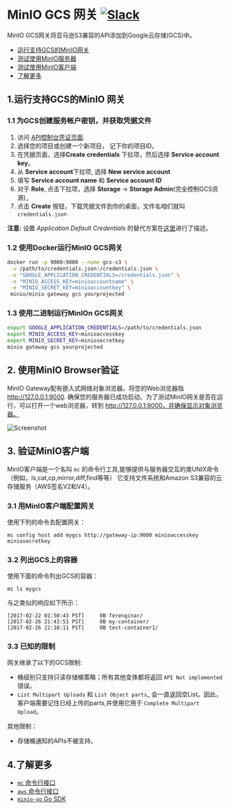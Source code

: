 # MinIO GCS 网关 [![Slack](https://slack.min.io/slack?type=svg)](https://slack.min.io)
MinIO GCS网关将亚马逊S3兼容的API添加到Google云存储(GCS)中。

- [运行支持GCS的MinIO网关](#run-minio-gateway-for-gcs)
- [测试使用MinIO服务器](#test-using-minio-browser)
- [测试使用MinIO客户端](#test-using-minio-client)
- [了解更多](#explore-further)

## <a name="run-minio-gateway-for-gcs"></a>1.运行支持GCS的MinIO 网关

### 1.1 为GCS创建服务帐户密钥，并获取凭据文件
1. 访问 [API控制台凭证页面](https://console.developers.google.com/project/_/apis/credentials).
2. 选择您的项目或创建一个新项目， 记下你的项目ID。
3. 在凭据页面，选择**Create credentials** 下拉项，然后选择 **Service account key**。
4. 从 **Service account**下拉项, 选择 **New service account**
5. 填写 **Service account name** 和 **Service account ID**
6. 对于 **Role**, 点击下拉项，选择 **Storage** -> **Storage Admin**(完全控制GCS资源)_
7. 点击 **Create** 按钮，下载凭据文件到你的桌面，文件名咱们就叫 `credentials.json`

**注意:** 设置 *Application Default Credentials* 的替代方案在[这里](https://developers.google.com/identity/protocols/application-default-credentials)进行了描述。

### 1.2 使用Docker运行MinIO GCS网关
```sh
docker run -p 9000:9000 --name gcs-s3 \
 -v /path/to/credentials.json:/credentials.json \
 -e "GOOGLE_APPLICATION_CREDENTIALS=/credentials.json" \
 -e "MINIO_ACCESS_KEY=minioaccountname" \
 -e "MINIO_SECRET_KEY=minioaccountkey" \
 minio/minio gateway gcs yourprojected
```

### 1.3 使用二进制运行MinIOn GCS网关
```sh
export GOOGLE_APPLICATION_CREDENTIALS=/path/to/credentials.json
export MINIO_ACCESS_KEY=minioaccesskey
export MINIO_SECRET_KEY=miniosecretkey
minio gateway gcs yourprojected
```

## <a name="test-using-minio-browser"></a>2. 使用MinIO Browser验证

MinIO Gateway配有嵌入式网络对象浏览器。将您的Web浏览器指 http://127.0.0.1:9000.  确保您的服务器已成功启动。为了测试MinIO网关是否在运行，可以打开一个web浏览器，转到 http://127.0.0.1:9000，并确保显示对象浏览器。

![Screenshot](https://github.com/minio/minio/blob/master/docs/screenshots/minio-browser-gateway.png?raw=true)

## <a name="test-using-minio-client"></a>3. 验证MinIO客户端 

MinIO客户端是一个名叫 `mc` 的命令行工具,能够提供与服务器交互的类UNIX命令（例如，ls,cat,cp,mirror,diff,find等等）
它支持文件系统和Amazon S3兼容的云存储服务（AWS签名V2和V4）。

### 3.1 用MinIO客户端配置网关
使用下列的命令去配置网关：
```
mc config host add mygcs http://gateway-ip:9000 minioaccesskey miniosecretkey
```

### 3.2 列出GCS上的容器

使用下面的命令列出GCS的容器：

```
mc ls mygcs
```

与之类似的响应如下所示：

```
[2017-02-22 01:50:43 PST]     0B ferenginar/
[2017-02-26 21:43:51 PST]     0B my-container/
[2017-02-26 22:10:11 PST]     0B test-container1/
```

### 3.3 已知的限制

网关继承了以下的GCS限制:

- 桶级别只支持只读存储桶策略；所有其他变体都将返回 `API Not implemented` 错误。
- `List Multipart Uploads` 和 `List Object parts`_ 会一直返回空List。因此，客户端需要记住已经上传的parts,并使用它用于 `Complete Multipart Upload`。

其他限制：
- 存储桶通知的APIs不被支持。

## <a name="explore-further"></a>4.了解更多
- [`mc` 命令行接口](https://docs.min.io/cn/minio-client-quickstart-guide)
- [`aws` 命令行接口](https://docs.min.io/cn/aws-cli-with-minio)
- [`minio-go` Go SDK](https://docs.min.io/cn/golang-client-quickstart-guide)

